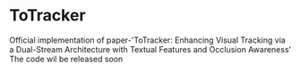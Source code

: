 # ToTracker
Official implementation of paper-'ToTracker: Enhancing Visual Tracking via a Dual-Stream Architecture with Textual Features and Occlusion Awareness'
The code wil be released soon
